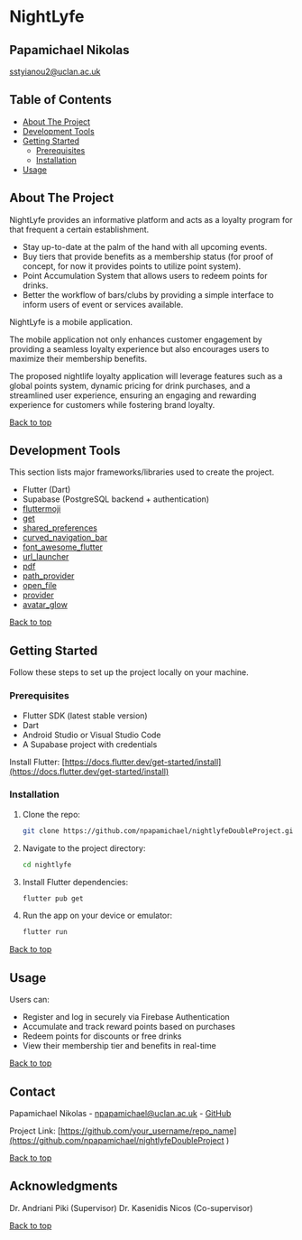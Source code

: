 # NightLyfe

## Papamichael Nikolas

sstyianou2@uclan.ac.uk

## Table of Contents
- [About The Project](#about-the-project)
- [Development Tools](#development-tools)
- [Getting Started](#getting-started)
    - [Prerequisites](#prerequisites)
    - [Installation](#installation)
- [Usage](#usage)

## About The Project
NightLyfe provides an informative platform and acts as a loyalty program for that frequent a certain establishment.

- Stay up-to-date at the palm of the hand with all upcoming events. 
- Buy tiers that provide benefits as a membership status (for proof of concept, for now it provides points to utilize point system).
- Point Accumulation System that allows users to redeem points for drinks.
- Better the workflow of bars/clubs by providing a simple interface to inform users of event or services available.

NightLyfe is a mobile application.

The mobile application not only enhances customer engagement by providing a seamless loyalty experience but also encourages users to maximize their membership benefits.

The proposed nightlife loyalty application will leverage features such as a global points system, dynamic pricing for drink purchases, 
and a streamlined user experience, ensuring an engaging and rewarding experience for customers while fostering brand loyalty.

[Back to top](#table-of-contents)

## Development Tools
This section lists major frameworks/libraries used to create the project.

- Flutter (Dart)
- Supabase (PostgreSQL backend + authentication)
- [fluttermoji](https://pub.dev/packages/fluttermoji)
- [get](https://pub.dev/packages/get)
- [shared_preferences](https://pub.dev/packages/shared_preferences)
- [curved_navigation_bar](https://pub.dev/packages/curved_navigation_bar)
- [font_awesome_flutter](https://pub.dev/packages/font_awesome_flutter)
- [url_launcher](https://pub.dev/packages/url_launcher)
- [pdf](https://pub.dev/packages/pdf)
- [path_provider](https://pub.dev/packages/path_provider)
- [open_file](https://pub.dev/packages/open_file)
- [provider](https://pub.dev/packages/provider)
- [avatar_glow](https://pub.dev/packages/avatar_glow)

[Back to top](#table-of-contents)

## Getting Started
Follow these steps to set up the project locally on your machine.

### Prerequisites
- Flutter SDK (latest stable version)
- Dart
- Android Studio or Visual Studio Code
- A Supabase project with credentials

Install Flutter: [https://docs.flutter.dev/get-started/install](https://docs.flutter.dev/get-started/install)

### Installation
1. Clone the repo:
   ```sh
   git clone https://github.com/npapamichael/nightlyfeDoubleProject.git
   ```
2. Navigate to the project directory:
   ```sh
   cd nightlyfe
   ```
3. Install Flutter dependencies:
   ```sh
   flutter pub get
   ```
4. Run the app on your device or emulator:
   ```sh
   flutter run
   ```

[Back to top](#table-of-contents)

## Usage
Users can:

- Register and log in securely via Firebase Authentication
- Accumulate and track reward points based on purchases
- Redeem points for discounts or free drinks
- View their membership tier and benefits in real-time

[Back to top](#table-of-contents)



## Contact
Papamichael Nikolas - npapamichael@uclan.ac.uk - [GitHub](https://github.com/npapamichael)

Project Link: [https://github.com/your_username/repo_name](https://github.com/npapamichael/nightlyfeDoubleProject
)

[Back to top](#table-of-contents)

## Acknowledgments
Dr. Andriani Piki (Supervisor)
Dr. Kasenidis Nicos (Co-supervisor)

[Back to top](#table-of-contents)

